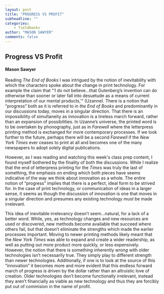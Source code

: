 ```yaml
---
layout: post
title: "PROGRESS VS PROFIT"
subheadline: ""
categories:
    - fieldbooks
author: "MASON SAWYER"
comments: false
---
```

## Progress VS Profit 
#### Mason Sawyer 

Reading _The End of Books_ I was intrigued by the notion of inevitability with which the characters spoke about the change in print technology. For example the claim that “‘I do not believe...that Gutenberg’s invention can do otherwise than sooner or later fall into desuetude as a means of current interpretation of our mental products,’” (Uzanne). There is a notion that “progress” both as it is referred to in _the End of Books_ and predominantly in our discussions today, moves in a singular direction. That there is an impossibility of simultaneity as innovation is a tireless march forward, rather than an expansion of possibilities. In Uzanne’s universe, the printed word is to be overtaken by phonography, just as in _Farewell_ where the letterpress printing method is exchanged for more contemporary processes. If we look further to the future, perhaps there will be a second _Farewell_ if the _New York Times_ ever ceases to print at all and becomes one of the many newspapers to adopt solely digital publications. 

However, as I was reading and watching this week's class prep content, I found myself bothered by the finality of both the discussions. While I realize that the end of letterpress printing for the _Times_ was truly the last of something, the emphasis on ending which both pieces have seems indicative of the way we think about innovation as a whole. The entire notion of “progress” implies that there is a perfect, ideal form to be strived for. In the case of print technology, or communication of ideas in a larger sense, it seems as though the discussion of innovation is one that moves in a singular direction and presumes any existing technology _must_ be made irrelevant. 

This idea of inevitable irrelevancy doesn’t seem...natural, for a lack of a better word. While, yes, as technology changes and new resources are used or discovered, new methods become available that succeed where others fail, but that doesn’t eliminate the strengths which made the earlier processes important. Moving to newer printing methods likely meant that the _New York Times_ was able to expand and create a wider readership, as well as putting out more product more quickly, or less expensively. However, the notion that there is something inherently _wrong_ with older technologies isn’t necessarily true. They simply play to different strength than newer technologies. Additionally, if one is to look at the source of this “innovation” it becomes more and more evident that this endless forward march of progress is driven by the dollar rather than an altruistic love of creation. Older technologies don’t become functionally irrelevant, instead they aren’t financially as viable as new technology and thus they are forcibly put out of commision in the name of profit. 
